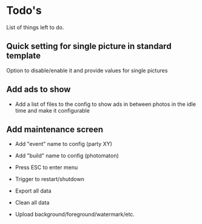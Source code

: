 # Todo's

List of things left to do.

## Quick setting for single picture in standard template

Option to disable/enable it and provide values for single pictures

## Add ads to show

- Add a list of files to the config to show ads in between photos in the idle time and make it configurable

## Add maintenance screen

- Add "event" name to config (party XY)
- Add "build" name to config (photomaton)

- Press ESC to enter menu
- Trigger to restart/shutdown
- Export all data
- Clean all data
- Upload background/foreground/watermark/etc.
